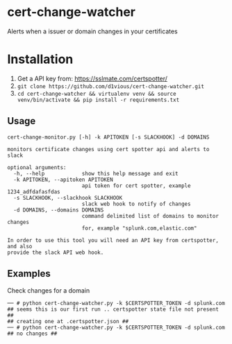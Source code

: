 # cert-change-watcher
Alerts when a issuer or domain changes in your certificates

# Installation
1. Get a API key from: https://sslmate.com/certspotter/
2. `git clone https://github.com/d1vious/cert-change-watcher.git`
3. `cd cert-change-watcher && virtualenv venv && source venv/bin/activate && pip install -r requirements.txt`

## Usage

```
cert-change-monitor.py [-h] -k APITOKEN [-s SLACKHOOK] -d DOMAINS

monitors certificate changes using cert spotter api and alerts to slack

optional arguments:
  -h, --help            show this help message and exit
  -k APITOKEN, --apitoken APITOKEN
                        api token for cert spotter, example 1234_adfdafasfdas
  -s SLACKHOOK, --slackhook SLACKHOOK
                        slack web hook to notify of changes
  -d DOMAINS, --domains DOMAINS
                        command delimited list of domains to monitor changes
                        for, example "splunk.com,elastic.com"

In order to use this tool you will need an API key from certspotter, and also
provide the slack API web hook.
```

## Examples

Check changes for a domain

```
── # python cert-change-watcher.py -k $CERTSPOTTER_TOKEN -d splunk.com
## seems this is our first run .. certspotter state file not present ##
## creating one at .certspotter.json ##
── # python cert-change-watcher.py -k $CERTSPOTTER_TOKEN -d splunk.com
## no changes ##
```
